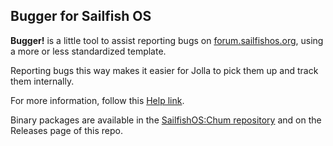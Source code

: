 ## Bugger for Sailfish OS

**Bugger!** is a little tool to assist reporting bugs on [forum.sailfishos.org](https://forum.sailfishos.org), using a more or less standardized template.  

Reporting bugs this way makes it easier for Jolla to pick them up and track them internally.

For more information, follow this [Help link](https://forum.sailfishos.org/t/10935).

Binary packages are available in the [SailfishOS:Chum repository](https://build.sailfishos.org/package/show/sailfishos:chum/bugger) and on the Releases page of this repo.

